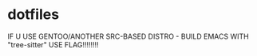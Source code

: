# dotfiles

IF U USE GENTOO/ANOTHER SRC-BASED DISTRO - BUILD EMACS WITH "tree-sitter" USE FLAG!!!!!!!!